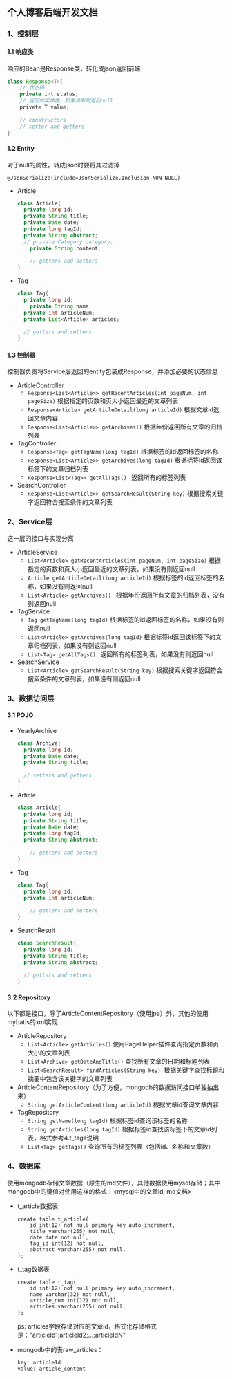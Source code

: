 ## 个人博客后端开发文档

### 1、控制层

#### 1.1 响应类

响应的Bean是Response类，转化成json返回前端

```java
class Response<T>{
    // 状态码
	private int status;
    // 返回的实体类，如果没有则返回null
	privete T value;
	
	// constructors
	// setter and getters
}
```

#### 1.2 Entity

对于null的属性，转成json时要将其过滤掉

`@JsonSerialize(include=JsonSerialize.Inclusion.NON_NULL)`

- Article

  ```java
  class Article{
  	private long id;
  	private String title;
  	private Date date;
  	private long tagId;
  	private String abstract;
  	// private Category category;
      private String content;
      
      // getters and setters
  }
  ```

- Tag

  ```java
  class Tag{
  	private long id;
      private String name;
  	private int articleNum;
  	private List<Article> articles;
  	
  	// getters and setters
  }
  ```

#### 1.3 控制器

控制器负责将Service层返回的entity包装成Response，并添加必要的状态信息

- ArticleController
  - `Response<List<Article>> getRecentArticles(int pageNum, int pageSize)`	根据指定的页数和页大小返回最近的文章列表
  - `Response<Article> getArticleDetail(long articleId)`    根据文章id返回文章内容
  - `Response<List<Article>> getArchives()`    根据年份返回所有文章的归档列表
- TagController
  - `Response<Tag> getTagName(long tagId)`    根据标签的id返回标签的名称
  - `Response<List<Article>> getArchives(long tagId)`    根据标签id返回该标签下的文章归档列表
  - `Response<List<Tag>> getAllTags() `   返回所有的标签列表
- SearchController
  - `Response<List<Article>> getSearchResult(String key)`    根据搜索关键字返回符合搜索条件的文章列表

### 2、Service层

这一层的接口与实现分离

- ArticleService
  - `List<Article> getRecentArticles(int pageNum, int pageSize)` 	根据指定的页数和页大小返回最近的文章列表，如果没有则返回null
  - `Article getArticleDetail(long articleId)`    根据标签的id返回标签的名称，如果没有则返回null
  - `List<Article> getArchives() `   根据年份返回所有文章的归档列表，没有则返回null
- TagService
  - `Tag getTagName(long tagId)`	根据标签的id返回标签的名称，如果没有则返回null
  - `List<Article> getArchives(long tagId)`    根据标签id返回该标签下的文章归档列表，如果没有则返回null
  - `List<Tag> getAllTags() `   返回所有的标签列表，如果没有则返回null
- SearchService
  - `List<Article> getSearchResult(String key)`    根据搜索关键字返回符合搜索条件的文章列表，如果没有则返回null

### 3、数据访问层

#### 3.1 POJO

- YearlyArchive

  ```java
  class Archive{
  	private long id;
  	private Date date;
  	private String title;
  	
  	// setters and getters
  }
  ```

- Article

  ```java
  class Article{
  	private long id;
  	private String title;
  	private Date date;
  	private long tagId;
  	private String abstract;
      
      // getters and setters
  }
  ```

- Tag

  ```java
  class Tag{
  	private long id;
  	private int articleNum;
      
      // getters and setters
  }
  ```

- SearchResult

  ```java
  class SearchResult{
  	private long id;
  	private String title;
  	private String abstract;
  	
  	// getters and setters
  }
  ```

#### 3.2 Repository

以下都是接口，除了ArticleContentRepository（使用jpa）外，其他的使用mybatis的xml实现

- ArticleRepository
  - `List<Article> getArticles()`    使用PageHelper插件查询指定页数和页大小的文章列表
  - `List<Archive> getDateAndTitle()`    查找所有文章的日期和标题列表
  - `List<SearchResult> findArticles(String key)`    根据关键字查找标题和摘要中包含该关键字的文章列表
- ArticleContentRepository（为了方便，mongodb的数据访问接口单独抽出来）
  - `String getArticleContent(long articleId)`    根据文章id查询文章内容
- TagRepository
  - `String getName(long tagId)`    根据标签id查询该标签的名称
  - `String getArticles(long tagId)`    根据标签id查找该标签下的文章id列表，格式参考4.t_tags说明
  - `List<Tag> getTags()`    查询所有的标签列表（包括id、名称和文章数）

### 4、数据库

使用mongodb存储文章数据（原生的md文件），其他数据使用mysql存储；其中mongodb中的键值对使用这样的格式：<mysql中的文章id, md文档>

- t_article数据表

  ```mysql
  create table t_article(
      id int(12) not null primary key auto_increment,
      title varchar(255) not null,
      date date not null,
      tag_id int(12) not null,
      abstract varchar(255) not null,
  );
  ```

- t_tag数据表

  ```mysql
  create table t_tag(
      id int(12) not null primary key auto_increment,
      name varchar(32) not null,
      article_num int(12) not null,
      articles varchar(255) not null,
  );
  ```

  ps: articles字段存储对应的文章id，格式化存储格式是："articleId1;articleId2;...;articleIdN"

- mongodb中的表raw_articles：

  ```mongodb
  key: articleId
  value: article_content
  ```

  